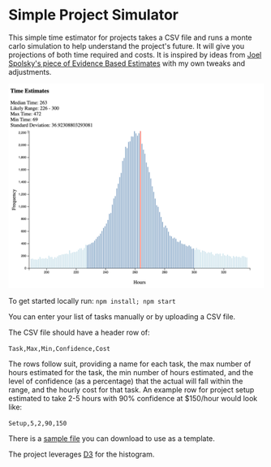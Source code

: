 # Simple Project Simulator

This simple time estimator for projects takes a CSV file and runs a monte carlo simulation to help understand the project's future. It will give you projections of both time required and costs. It is inspired by ideas from [Joel Spolsky's piece of Evidence Based Estimates](https://www.joelonsoftware.com/2007/10/26/evidence-based-scheduling/) with my own tweaks and adjustments.

![Sample Time Projection Results](images/TimeEstimateSample.png?raw=true)

To get started locally run:
`npm install; npm start`

You can enter your list of tasks manually or by uploading a CSV file.

The CSV file should have a header row of:

`Task,Max,Min,Confidence,Cost`

The rows follow suit, providing a name for each task, the max number of hours estimated for the task, the min number of hours estimated, and the level of confidence (as a percentage) that the actual will fall within the range, and the hourly cost for that task. An example row for project setup estimated to take 2-5 hours with 90% confidence at $150/hour would look like:

`Setup,5,2,90,150`

There is a [sample file](src/data/sample.csv) you can download to use as a template.

The project leverages [D3](https://d3js.org/) for the histogram.
